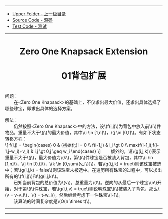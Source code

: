 --------
* [Upper Folder - 上一级目录](../../)
* [Source Code - 源码](https://github.com/zhaochenyou/Way-to-Algorithm/blob/master/src/DynamicProgramming/KnapsackDP/ZeroOneKnapsackExtension.hpp)
* [Test Code - 测试](https://github.com/zhaochenyou/Way-to-Algorithm/blob/master/src/DynamicProgramming/KnapsackDP/ZeroOneKnapsackExtension.cpp)

--------

<div>
<h1 align="center">Zero One Knapsack Extension</h1>
<h1 align="center">01背包扩展</h1>
<br>
问题： <br>
&emsp;&emsp;在&lt;Zero One Knapsack&gt;的基础上，不仅求出最大价值，还求出具体选择了哪些珠宝，即求出具体的选择方案。 <br>
<br>
解法： <br>
&emsp;&emsp;仍然按照&lt;Zero One Knapsack&gt;中的方法，设\(f(i,j)\)为背包中放入前\(i\)件物品，重量不大于\(j\)的最大价值，其中\(i \in [1,n]\)，\(j \in [0,t]\)。有如下状态转移方程： <br>
\[
f(i,j) =
\begin{cases}
0 & (初始化)i = 0 \\
f(i-1,j) & i,j \gt 0 \\
max(f(i-1,j),f(i-1,j-w_i)+v_i) & i,j \gt 0,j \geq w_i
\end{cases}
\]
&emsp;&emsp;额外的，设\(g(i,j,k)\)表示重量不大于\(j\)，最大价值为\(k\)，第\(i\)件珠宝是否被装入背包，其中\(i \in [1,n]\)，\(j \in [0,t]\)，\(k \in [0,sum\{v_i\}]\)。若\(g(i,j,k) = true\)则该珠宝被选中；若\(g(i,j,k) = false\)则该珠宝未被选中。在遍历所有珠宝的过程中，可以求出所有的\(f(i,j)\)和\(g(i,j,k)\)。 <br>
&emsp;&emsp;已知当前背包的总价值为\(v\)，总重量为\(t\)。逆向的从最后一个珠宝\(n\)开始，对于第\(i\)件珠宝，若\(g(i,t,v) = true\)则说明珠宝\(i\)被装入了背包，那么\(v = v-v_i\)，\(t = t-w_i\)，然后继续考虑下一件珠宝\(i-1\)。 <br>
&emsp;&emsp;该算法的时间复杂度是\(O(n \times t)\)。 <br>
</div>

--------
--------
